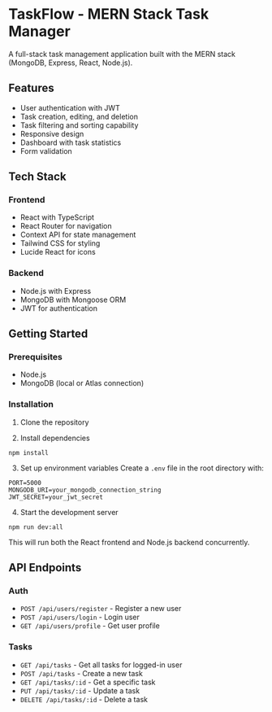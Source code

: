 # TaskFlow - MERN Stack Task Manager

A full-stack task management application built with the MERN stack (MongoDB, Express, React, Node.js).

## Features

- User authentication with JWT
- Task creation, editing, and deletion
- Task filtering and sorting capability
- Responsive design
- Dashboard with task statistics
- Form validation

## Tech Stack

### Frontend
- React with TypeScript
- React Router for navigation
- Context API for state management
- Tailwind CSS for styling
- Lucide React for icons

### Backend
- Node.js with Express
- MongoDB with Mongoose ORM
- JWT for authentication

## Getting Started

### Prerequisites
- Node.js
- MongoDB (local or Atlas connection)

### Installation

1. Clone the repository

2. Install dependencies
```
npm install
```

3. Set up environment variables
Create a `.env` file in the root directory with:
```
PORT=5000
MONGODB_URI=your_mongodb_connection_string
JWT_SECRET=your_jwt_secret
```

4. Start the development server
```
npm run dev:all
```

This will run both the React frontend and Node.js backend concurrently.

## API Endpoints

### Auth
- `POST /api/users/register` - Register a new user
- `POST /api/users/login` - Login user
- `GET /api/users/profile` - Get user profile

### Tasks
- `GET /api/tasks` - Get all tasks for logged-in user
- `POST /api/tasks` - Create a new task
- `GET /api/tasks/:id` - Get a specific task
- `PUT /api/tasks/:id` - Update a task
- `DELETE /api/tasks/:id` - Delete a task